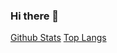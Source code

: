 ### Hi there 👋

[Github Stats](https://github-readme-stats.vercel.app/api?username=gabrielbs21)
[Top Langs](https://github-readme-stats.vercel.app/api/top-langs/?username=gabrielbs21)
